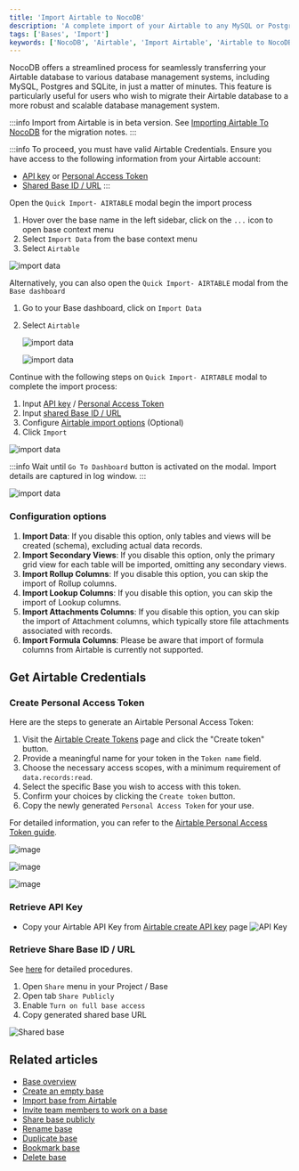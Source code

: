 ```yaml
---
title: 'Import Airtable to NocoDB'
description: 'A complete import of your Airtable to any MySQL or Postgres databases within minutes'
tags: ['Bases', 'Import']
keywords: ['NocoDB', 'Airtable', 'Import Airtable', 'Airtable to NocoDB', 'Airtable to MySQL', 'Airtable to Postgres']
---
```


NocoDB offers a streamlined process for seamlessly transferring your Airtable database to various database management systems, including MySQL, Postgres and SQLite, in just a matter of minutes. This feature is particularly useful for users who wish to migrate their Airtable database to a more robust and scalable database management system.

:::info
Import from Airtable is in beta version. See [Importing Airtable To NocoDB](https://github.com/nocodb/nocodb/discussions/2122) for the migration notes.
:::

:::info
To proceed, you must have valid Airtable Credentials. Ensure you have access to the following information from your Airtable account:
- [API key](#retrieve-api-key) or [Personal Access Token](#create-personal-access-token)
- [Shared Base ID / URL](#retrieve-share-base-id--url)
:::

Open the `Quick Import- AIRTABLE` modal begin the import process
1. Hover over the base name in the left sidebar, click on the `...` icon to open base context menu
2. Select `Import Data` from the base context menu
3. Select `Airtable`

![import data](/img/v2/base/base-import-airtable-1.png)

Alternatively, you can also open the `Quick Import- AIRTABLE` modal from the `Base dashboard`
1. Go to your Base dashboard, click on `Import Data`  
2. Select `Airtable`

   ![import data](/img/v2/base/base-import-from-dashboard-1.png)

   ![import data](/img/v2/base/base-import-from-dashboard-2.png)
  

Continue with the following steps on `Quick Import- AIRTABLE` modal to complete the import process:
1. Input [API key](#retrieve-api-key) / [Personal Access Token](#create-personal-access-token)   
2. Input [shared Base ID / URL](#retrieve-share-base-id--url)  
3. Configure [Airtable import options](#configuration-options)  (Optional)
4. Click `Import`

![import data](/img/v2/base/base-import-airtable-2.png)


:::info
Wait until `Go To Dashboard` button is activated on the modal. Import details are captured in log window.
:::

![import data](/img/v2/base/base-import-airtable-3.png)

### Configuration options
1. **Import Data**: If you disable this option, only tables and views will be created (schema), excluding actual data records.
2. **Import Secondary Views**: If you disable this option, only the primary grid view for each table will be imported, omitting any secondary views.
3. **Import Rollup Columns**: If you disable this option, you can skip the import of Rollup columns. 
4. **Import Lookup Columns**: If you disable this option, you can skip the import of Lookup columns. 
5. **Import Attachments Columns**: If you disable this option, you can skip the import of Attachment columns, which typically store file attachments associated with records.
6. **Import Formula Columns**: Please be aware that import of formula columns from Airtable is currently not supported.


## Get Airtable Credentials

### Create Personal Access Token
Here are the steps to generate an Airtable Personal Access Token:

1. Visit the [Airtable Create Tokens](https://airtable.com/create/tokens) page and click the "Create token" button.
2. Provide a meaningful name for your token in the `Token name` field.
3. Choose the necessary access scopes, with a minimum requirement of `data.records:read`.
4. Select the specific Base you wish to access with this token.
5. Confirm your choices by clicking the `Create token` button.
6. Copy the newly generated `Personal Access Token` for your use.

For detailed information, you can refer to the [Airtable Personal Access Token guide](https://airtable.com/developers/web/guides/personal-access-tokens).

![image](/img/v2/base/pat-1.png)

![image](/img/v2/base/pat-2.png)

![image](/img/v2/base/pat-3.png)

### Retrieve API Key
- Copy your Airtable API Key from [Airtable create API key](https://airtable.com/create/apikey) page
  ![API Key](/img/v2/base/airtable-api-key.png)

### Retrieve Share Base ID / URL

See [here](https://support.airtable.com/hc/en-us/articles/205752117-Creating-a-base-share-link-or-a-view-share-link#basesharelink) for detailed procedures.

1. Open `Share` menu in your Project / Base
2. Open tab `Share Publicly`
3. Enable `Turn on full base access`
4. Copy generated shared base URL

![Shared base](/img/v2/base/airtable-share-base.png)

## Related articles
- [Base overview](/bases/base-overview)
- [Create an empty base](/bases/create-base)
- [Import base from Airtable](/bases/import-base-from-airtable)
- [Invite team members to work on a base](/bases/base-collaboration)
- [Share base publicly](/bases/share-base)
- [Rename base](/bases/actions-on-base#rename-base)
- [Duplicate base](/bases/actions-on-base#duplicate-base)
- [Bookmark base](/bases/actions-on-base#star-base)
- [Delete base](/bases/actions-on-base#delete-base)



